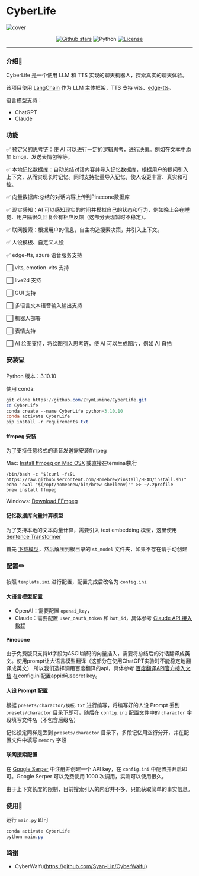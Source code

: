 # CyberLife
![cover](assets/cover.jpg)

<p align="center">
  <a href="https://github.com/ZHymLumine/CyberLife/stargazers"><img src="https://img.shields.io/github/stars/ZHymLumine/CyberLife?color=cd7373&amp;logo=github&amp;style=for-the-badge" alt="Github stars"></a>
  <img src="https://img.shields.io/badge/Python-3.10.10-blue?style=for-the-badge&logo=Python&logoColor=white&color=cd7373" alt="Python">
  <a href="./LICENSE"><img src="https://img.shields.io/github/license/Syan-Lin/CyberWaifu?&amp;color=cd7373&amp;style=for-the-badge" alt="License"></a>
</p>


---

### 介绍🔎

CyberLife 是一个使用 LLM 和 TTS 实现的聊天机器人，探索真实的聊天体验。

该项目使用 [LangChain](https://github.com/hwchase17/langchain) 作为 LLM 主体框架，TTS 支持 vits、[edge-tts](https://github.com/rany2/edge-tts)。

语言模型支持：
- ChatGPT
- Claude

### 功能

✅ 预定义的思考链：使 AI 可以进行一定的逻辑思考，进行决策。例如在文本中添加 Emoji、发送表情包等等。

✅ 本地记忆数据库：自动总结对话内容并导入记忆数据库，根据用户的提问引入上下文，从而实现长时记忆。同时支持批量导入记忆，使人设更丰富、真实和可控。

✅ 向量数据库:总结的对话内容上传到Pinecone数据库

✅ 现实感知：AI 可以感知现实的时间并模拟自己的状态和行为，例如晚上会在睡觉、用户隔很久回复会有相应反馈（这部分表现暂时不稳定）。

✅ 联网搜索：根据用户的信息，自主构造搜索决策，并引入上下文。

✅ 人设模板、自定义人设

✅ edge-tts, azure 语音服务支持
  
⬜ vits, emotion-vits 支持

⬜ live2d 支持

⬜  GUI 支持

⬜ 多语言文本语音输入输出支持

⬜  机器人部署

⬜  表情支持

⬜ AI 绘图支持，将绘图引入思考链，使 AI 可以生成图片，例如 AI 自拍

### 安装💻

Python 版本：3.10.10

使用 conda:
```powershell
git clone https://github.com/ZHymLumine/CyberLife.git
cd CyberLife
conda create --name CyberLife python=3.10.10
conda activate CyberLife
pip install -r requirements.txt
```

#### ffmpeg 安装
为了支持任意格式的语音发送需安装ffmpeg

Mac: [Install ffmpeg on Mac OSX](https://macappstore.org/ffmpeg/) 或直接在terminal执行
```
/bin/bash -c "$(curl -fsSL https://raw.githubusercontent.com/Homebrew/install/HEAD/install.sh)"
echo 'eval "$(/opt/homebrew/bin/brew shellenv)"' >> ~/.zprofile
brew install ffmpeg
```

Windows: [Download FFmpeg](https://ffmpeg.org/download.html#build-windows)

#### 记忆数据库向量计算模型
为了支持本地的文本向量计算，需要引入 text embedding 模型，这里使用 [Sentence Transformer](https://github.com/UKPLab/sentence-transformers)

首先 [下载模型](https://public.ukp.informatik.tu-darmstadt.de/reimers/sentence-transformers/v0.2/paraphrase-multilingual-MiniLM-L12-v2.zip)，然后解压到根目录的 `st_model` 文件夹，如果不存在请手动创建

### 配置✏️

按照 `template.ini` 进行配置，配置完成后改名为 `config.ini`

#### 大语言模型配置

- OpenAI：需要配置 `openai_key`，
- Claude：需要配置 `user_oauth_token` 和 `bot_id`，具体参考 [Claude API 接入教程](https://juejin.cn/post/7230366377705472060)

#### Pinecone
由于免费版只支持id字段为ASCII编码的向量插入，需要将总结后的对话翻译成英文。使用prompt让大语言模型翻译（这部分在使用ChatGPT实验时不能稳定地翻译成英文）
所以我们选择调用百度翻译的api，具体参考 [百度翻译API官方接入文档](https://fanyi-api.baidu.com/doc/13)
在config.ini配置appid和secret key。

#### 人设 Prompt 配置
根据 `presets/charactor/模板.txt` 进行编写，将编写好的人设 Prompt 丢到 `presets/charactor` 目录下即可，随后在 `config.ini` 配置文件中的 `charactor` 字段填写文件名（不包含后缀名）

记忆设定同样是丢到 `presets/charactor` 目录下，多段记忆用空行分开，并在配置文件中填写 `memory` 字段

#### 联网搜索配置
在 [Google Serper](https://serper.dev/) 中注册并创建一个 API key，在 `config.ini` 中配置并开启即可。Google Serper 可以免费使用 1000 次调用，实测可以使用很久。

由于上下文长度的限制，目前搜索引入的内容并不多，只能获取简单的事实信息。

### 使用🎉
运行 `main.py` 即可

```powershell
conda activate CyberLife
python main.py
```

### 鸣谢
- CyberWaifu(https://github.com/Syan-Lin/CyberWaifu)
